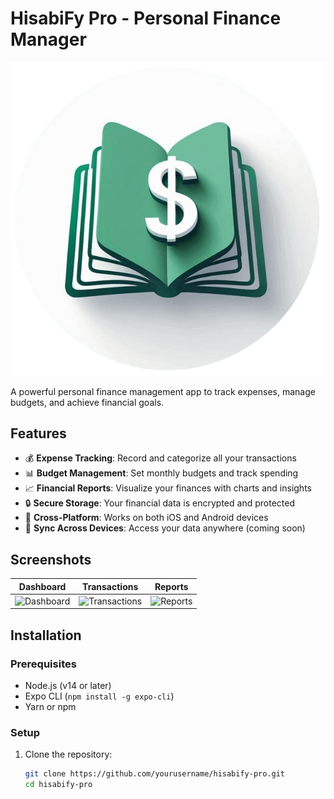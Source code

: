 # HisabiFy Pro - Personal Finance Manager

![App Logo](./assets/images/logo.png)

A powerful personal finance management app to track expenses, manage budgets, and achieve financial goals.

## Features

- 💰 **Expense Tracking**: Record and categorize all your transactions
- 📊 **Budget Management**: Set monthly budgets and track spending
- 📈 **Financial Reports**: Visualize your finances with charts and insights
- 🔒 **Secure Storage**: Your financial data is encrypted and protected
- 📱 **Cross-Platform**: Works on both iOS and Android devices
- 🔄 **Sync Across Devices**: Access your data anywhere (coming soon)

## Screenshots

| Dashboard | Transactions | Reports |
|-----------|--------------|---------|
| ![Dashboard](./screenshots/dashboard.png) | ![Transactions](./screenshots/transactions.png) | ![Reports](./screenshots/reports.png) |

## Installation

### Prerequisites
- Node.js (v14 or later)
- Expo CLI (`npm install -g expo-cli`)
- Yarn or npm

### Setup
1. Clone the repository:
   ```bash
   git clone https://github.com/yourusername/hisabify-pro.git
   cd hisabify-pro